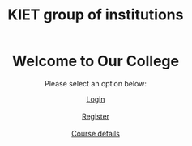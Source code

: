 <!DOCTYPE html>
<html lang="en">
<head>
    <meta charset="UTF-8">
    <meta name="viewport" content="width=device-width, initial-scale=1.0">
    <title>Kiet group of institution</title>
</head>
<body>
    <center>
    <h1>KIET group of institutions</h1>
    <img src="https://th.bing.com/th?id=OIP.xQGlIL9Yh2iHRTdMF55bBQAAAA&w=212&h=212&c=8&rs=1&qlt=90&o=6&dpr=1.3&pid=3.1&rm=2" alt="">
    <div class="container">
        <h1>Welcome to Our College</h1>
        <p>Please select an option below:</p>
        <div><a href="college_login.html" class="btn"> Login</a></div><br>
        <div><a href="college_registration.html" class="btn"> Register</a></div><br>
        <div><a href="course_details.html" class="btn"> Course details</a></div><br>
    </div>
    </center>
</body>
</html>
